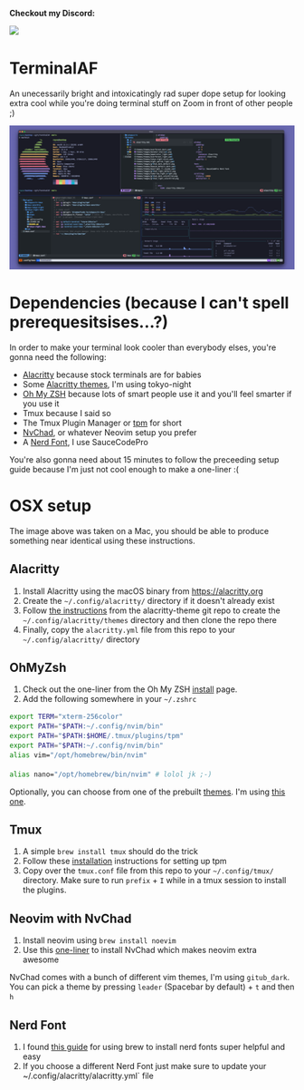 **Checkout my Discord:**

[![](https://dcbadge.vercel.app/api/server/D5QTtWEwxZ)](https://discord.gg/D5QTtWEwxZ)

# TerminalAF
An unecessarily bright and intoxicatingly rad super dope setup for looking extra cool while you're doing terminal stuff on Zoom in front of other people ;)

![](./screenshots/terminalaf.png)

# Dependencies (because I can't spell prerequesitsises...?)
In order to make your terminal look cooler than everybody elses, you're gonna need the following:

* [Alacritty](https://alacritty.org/) because stock terminals are for babies
* Some [Alacritty themes](https://github.com/alacritty/alacritty-theme), I'm using tokyo-night
* [Oh My ZSH](https://ohmyz.sh/) because lots of smart people use it and you'll feel smarter if you use it
* Tmux because I said so
*  The Tmux Plugin Manager or [tpm](https://github.com/tmux-plugins/tpm) for short
* [NvChad](https://nvchad.com/), or whatever Neovim setup you prefer
* A [Nerd Font](https://www.nerdfonts.com/font-downloads), I use SauceCodePro

You're also gonna need about 15 minutes to follow the preceeding setup guide because I'm just not cool enough to make a one-liner :(

# OSX setup
The image above was taken on a Mac, you should be able to produce something near identical using these instructions.

## Alacritty
1. Install Alacritty using the macOS binary from https://alacritty.org
2. Create the `~/.config/alacritty/` directory if it doesn't already exist
3. Follow [the instructions](https://github.com/alacritty/alacritty-theme) from the alacritty-theme git repo to create the `~/.config/alacritty/themes` directory and then clone the repo there
4. Finally, copy the `alacritty.yml` file from this repo to your `~/.config/alacritty/` directory


## OhMyZsh
1. Check out the one-liner from the Oh My ZSH [install](https://ohmyz.sh/#install) page.
2. Add the following somewhere in your `~/.zshrc`

```bash
export TERM="xterm-256color"
export PATH="$PATH:~/.config/nvim/bin"
export PATH="$PATH:$HOME/.tmux/plugins/tpm"
export PATH="$PATH:~/.config/nvim/bin"
alias vim="/opt/homebrew/bin/nvim"

alias nano="/opt/homebrew/bin/nvim" # lolol jk ;-) 
```

Optionally, you can choose from one of the prebuilt [themes](https://github.com/ohmyzsh/ohmyzsh/wiki/Themes).  I'm using [this one](https://github.com/win0err/aphrodite-terminal-theme).

## Tmux
1.  A simple `brew install tmux` should do the trick
2.  Follow these [installation](https://github.com/tmux-plugins/tpm) instructions for setting up tpm 
3.  Copy over the `tmux.conf` file from this repo to your `~/.config/tmux/` directory. Make sure to run `prefix` + `I` while in a tmux session to install the plugins.

## Neovim with NvChad
1. Install neovim using `brew install noevim`
2. Use this [one-liner](https://nvchad.com/docs/quickstart/install) to install NvChad which makes neovim extra awesome

NvChad comes with a bunch of different vim themes, I'm using `gitub_dark`.  You can pick a theme by pressing `leader` (Spacebar by default) + `t` and then `h`

## Nerd Font
1.  I found [this guide](https://www.geekbits.io/how-to-install-nerd-fonts-on-mac/) for using brew to install nerd fonts super helpful and easy 
2.  If you choose a different Nerd Font just make sure to update your ~/.config/alacritty/alacritty.yml` file


